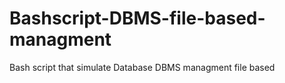 # Bashscript-DBMS-file-based-managment
Bash script that simulate Database DBMS managment file based
